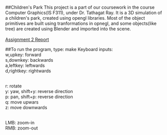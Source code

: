 ##Children's Park
This project is a part of our coursework in the course Computer Graphics(IS F311), under Dr. Tathagat Ray. It is a 3D simulation of a children's park, created using opengl libraries. Most of the object primitives are built using tranformations in opnegl, and some objects(like tree) are created using Blender and imported into the scene. <br> <br>
[Assignment 2 Report](http://www.google.com)

##To run the program, type: make
Keyboard inputs:<br>
w,upkey: forward <br>
s,downkey: backwards <br>
a,leftkey: leftwards <br>
d,rightkey: rightwards <br><br>

r: rotate<br>
y: yaw, shift+y: reverse direction<br>
p: pan, shift+p: reverse direction<br>
q: move upwars<br>
z: move downwards<br><br>

LMB: zoom-in<br>
RMB: zoom-out